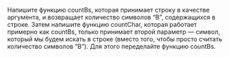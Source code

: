 Напишите функцию countBs, которая принимает строку в качестве аргумента,
и возвращает количество символов “B”, содержащихся в строке.
Затем напишите функцию countChar, которая работает примерно как countBs,
только принимает второй параметр — символ, который мы будем искать в
строке (вместо того, чтобы просто считать количество символов “B”). Для
этого переделайте функцию countBs.

